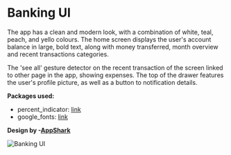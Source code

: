 # Banking UI

The app has a clean and modern look, with a combination of white, teal, peach, and yello colours. The home screen displays the user's account balance in large, bold text, along with money transferred, month overview and recent transactions categories. 

The 'see all' gesture detector on the recent transaction of the screen linked to other page in the app, showing expenses. The top of the drawer features the user's profile picture, as well as a button to notification details.


**Packages used:**

- percent_indicator: [link](https://pub.dev/packages/percent_indicator)
- google_fonts: [link](https://pub.dev/packages/google_fonts)

**Design by -[AppShark](https://dribbble.com/shots/20264415-Banking-App)**


![Banking UI](https://user-images.githubusercontent.com/84623555/211316372-01745fcb-f889-4d1d-a40c-bdb8c0b5013b.png)

